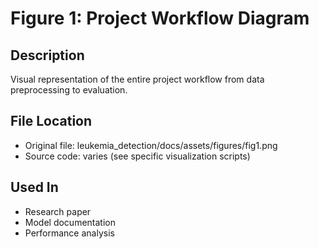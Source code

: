 # Figure 1: Project Workflow Diagram

## Description
Visual representation of the entire project workflow from data preprocessing to evaluation.

## File Location
- Original file: leukemia_detection/docs/assets/figures/fig1.png
- Source code: varies (see specific visualization scripts)

## Used In
- Research paper
- Model documentation
- Performance analysis
